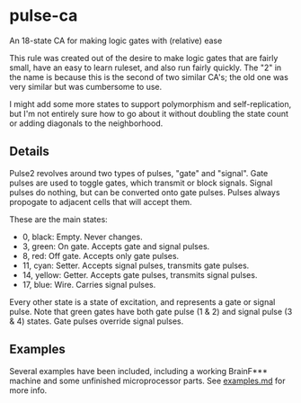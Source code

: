 # pulse-ca
An 18-state CA for making logic gates with (relative) ease

This rule was created out of the desire to make logic gates that are fairly small, have an easy to learn ruleset, and also run fairly quickly. The "2" in the name is because this is the second of two similar CA's; the old one was very similar but was cumbersome to use.

I might add some more states to support polymorphism and self-replication, but I'm not entirely sure how to go about it without doubling the state count or adding diagonals to the neighborhood.

## Details

Pulse2 revolves around two types of pulses, "gate" and "signal". Gate pulses are used to toggle gates, which transmit or block signals. Signal pulses do nothing, but can be converted onto gate pulses. Pulses always propogate to adjacent cells that will accept them.

These are the main states:
- 0, black: Empty. Never changes.
- 3, green: On gate. Accepts gate and signal pulses.
- 8, red: Off gate. Accepts only gate pulses.
- 11, cyan: Setter. Accepts signal pulses, transmits gate pulses.
- 14, yellow: Getter. Accepts gate pulses, transmits signal pulses.
- 17, blue: Wire. Carries signal pulses.

Every other state is a state of excitation, and represents a gate or signal pulse.
Note that green gates have both gate pulse (1 & 2) and signal pulse (3 & 4) states. Gate pulses override signal pulses.

## Examples

Several examples have been included, including a working BrainF\*\*\* machine and some unfinished microprocessor parts. See [examples.md](examples.md) for more info.
